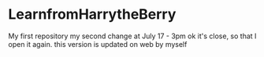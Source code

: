 # LearnfromHarrytheBerry
My first repository
my second change at July 17 - 3pm
ok it's close, so that I open it again.
this version is updated on web by myself
